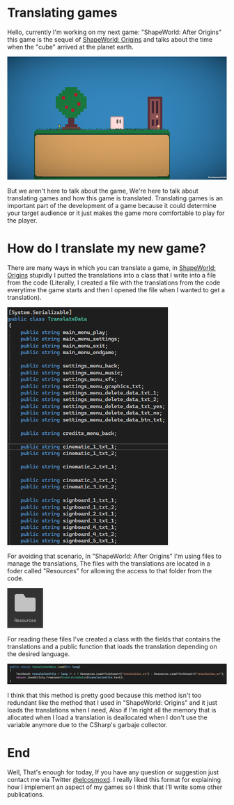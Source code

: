 # Translating games
Hello, currently I'm working on my next game: "ShapeWorld: After Origins" this game is the sequel of [ShapeWorld: Origins](https://pixel-barrels.itch.io/shapeworld-origins) and talks about the time when the "cube" arrived at the planet earth. 

![1](https://raw.githubusercontent.com/ElCosmoXD/ElCosmoXD.github.io/main/blog/old/img/blog/01-10-2022/1.png)

But we aren't here to talk about the game, We're here to talk about translating games and how this game is translated. Translating games is an important part of the development of a game because it could determine your target audience or it just makes the game more comfortable to play for the player.

# How do I translate my new game?
There are many ways in which you can translate a game, in [ShapeWorld: Origins](https://pixel-barrels.itch.io/shapeworld-origins) stupidly I putted the translations into a class that I write into a file from the code (Literally, I created a file with the translations from the code everytime the game starts and then I opened the file when I wanted to get a translation).

![2](https://raw.githubusercontent.com/ElCosmoXD/ElCosmoXD.github.io/main/blog/old/img/blog/01-10-2022/2.png)

For avoiding that scenario, In "ShapeWorld: After Origins" I'm using files to manage the translations, The files with the translations are located in a foder called "Resources" for allowing the access to that folder from the code.

![3](https://raw.githubusercontent.com/ElCosmoXD/ElCosmoXD.github.io/main/blog/old/img/blog/01-10-2022/3.png)

For reading these files I've created a class with the fields that contains the translations and a public function that loads the translation depending on the desired language.

![4](https://raw.githubusercontent.com/ElCosmoXD/ElCosmoXD.github.io/main/blog/old/img/blog/01-10-2022/4.png)

I think that this method is pretty good because this method isn't too redundant like the method that I used in "ShapeWorld: Origins" and it just loads the translations when I need, Also if I'm right all the memory that is allocated when I load a translation is deallocated when I don't use the variable anymore due to the CSharp's garbaje collector.

# End
Well, That's enough for today, If you have any question or suggestion just contact me via Twitter [@elcosmoxd](https://twitter.com/ElCosmoXD). I really liked this format for explaining how I implement an aspect of my games so I think that I'll write some other publications.

